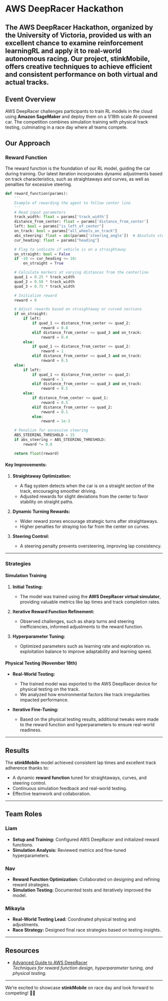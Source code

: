 

# AWS DeepRacer Hackathon  

The **AWS DeepRacer Hackathon**, organized by the University of Victoria, provided us with an excellent chance to examine **reinforcement learningRL** and apply it to real-world autonomous racing. Our project, **stinkMobile**, offers creative techniques to achieve efficient and consistent performance on both virtual and actual tracks.
---

## Event Overview  

AWS DeepRacer challenges participants to train RL models in the cloud using **Amazon SageMaker** and deploy them on a 1/18th scale AI-powered car. The competition combines simulation training with physical track testing, culminating in a race day where all teams compete.  


## Our Approach  

### Reward Function  

The reward function is the foundation of our RL model, guiding the car during training. Our latest iteration incorporates dynamic adjustments based on track characteristics, such as straightaways and curves, as well as penalties for excessive steering.  

```python
def reward_function(params):
    '''
    Example of rewarding the agent to follow center line
    '''
    # Read input parameters
    track_width: float = params['track_width']
    distance_from_center: float = params['distance_from_center']
    left: bool = params["is_left_of_center"]
    on_track: bool = params["all_wheels_on_track"]
    abs_steering: float = abs(params['steering_angle'])  # Absolute steering angle
    cur_heading: float = params["heading"]

    # Flag to indicate if vehicle is on a straightaway
    on_straight: bool = False
    if -10 <= cur_heading <= 10:
        on_straight = True

    # Calculate markers at varying distances from the centerline
    quad_1 = 0.25 * track_width
    quad_2 = 0.50 * track_width
    quad_3 = 0.75 * track_width

    # Initialize reward
    reward = 0

    # Adjust rewards based on straightaway or curved sections
    if on_straight:
        if left:
            if quad_1 <= distance_from_center <= quad_2:
                reward = 0.8
            elif distance_from_center <= quad_3 and on_track:
                reward = 0.4
        else:
            if quad_1 <= distance_from_center <= quad_2:
                reward = 1
            elif distance_from_center <= quad_3 and on_track:
                reward = 0.5
    else:
        if left:
            if quad_1 <= distance_from_center <= quad_2:
                reward = 1
            elif distance_from_center <= quad_3 and on_track:
                reward = 0.5
        else:
            if distance_from_center <= quad_1:
                reward = 0.5
            elif distance_from_center <= quad_2:
                reward = 0.1
            else:
                reward = 1e-3

    # Penalize for excessive steering
    ABS_STEERING_THRESHOLD = 15
    if abs_steering > ABS_STEERING_THRESHOLD:
        reward *= 0.8

    return float(reward)
```

#### Key Improvements:

1. **Straightaway Optimization:**  
   - A flag system detects when the car is on a straight section of the track, encouraging smoother driving.  
   - Adjusted rewards for slight deviations from the center to favor stability on straight paths.  

2. **Dynamic Turning Rewards:**  
   - Wider reward zones encourage strategic turns after straightaways.  
   - Higher penalties for straying too far from the center on curves.  

3. **Steering Control:**  
   - A steering penalty prevents oversteering, improving lap consistency.  

---

### Strategies  

#### Simulation Training  
1. **Initial Testing:**  
   - The model was trained using the **AWS DeepRacer virtual simulator**, providing valuable metrics like lap times and track completion rates.  

2. **Iterative Reward Function Refinement:**  
   - Observed challenges, such as sharp turns and steering inefficiencies, informed adjustments to the reward function.  

3. **Hyperparameter Tuning:**  
   - Optimized parameters such as learning rate and exploration vs. exploitation balance to improve adaptability and learning speed.  

#### Physical Testing (November 18th)  
- **Real-World Testing:**  
  - The trained model was exported to the AWS DeepRacer device for physical testing on the track.  
  - We analyzed how environmental factors like track irregularities impacted performance.  

- **Iterative Fine-Tuning:**  
  - Based on the physical testing results, additional tweaks were made to the reward function and hyperparameters to ensure real-world readiness.  

---

## Results  

The **stinkMobile** model achieved consistent lap times and excellent track adherence thanks to:  
- A dynamic **reward function** tuned for straightaways, curves, and steering control.  
- Continuous simulation feedback and real-world testing.  
- Effective teamwork and collaboration.  

---

## Team Roles  

### Liam  
- **Setup and Training:** Configured AWS DeepRacer and initialized reward functions.  
- **Simulation Analysis:** Reviewed metrics and fine-tuned hyperparameters.  

### Nav  
- **Reward Function Optimization:** Collaborated on designing and refining reward strategies.  
- **Simulation Testing:** Documented tests and iteratively improved the model.  

### Mikayla  
- **Real-World Testing Lead:** Coordinated physical testing and adjustments.  
- **Race Strategy:** Designed final race strategies based on testing insights.  

---

## Resources  

- [Advanced Guide to AWS DeepRacer](https://towardsdatascience.com/an-advanced-guide-to-aws-deepracer-2b462c37eea)  
  *Techniques for reward function design, hyperparameter tuning, and physical testing.*  

---

We’re excited to showcase **stinkMobile** on race day and look forward to competing! 🚗💨  